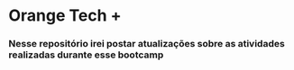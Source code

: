 <h1>Orange Tech +</h1>

<h3>Nesse repositório irei postar atualizações sobre as atividades realizadas durante esse bootcamp<h3>

